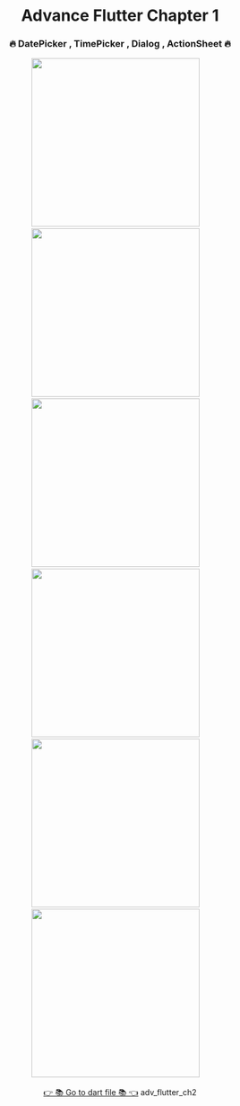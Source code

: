 <h1 align="center">Advance Flutter Chapter 1</h1>

<h3 align="center">🔥 DatePicker , TimePicker , Dialog , ActionSheet 🔥</h3>
<p align="center">
  <img src='https://github.com/AnjaliPurohit2811/adv_flutter_ch2/assets/143180602/61df22c8-aabb-476c-86fe-6cfa8f816db4' width = 300>&nbsp;&nbsp;&nbsp;&nbsp;
  <img src='https://github.com/AnjaliPurohit2811/adv_flutter_ch2/assets/143180602/36f37a6f-be85-40f2-a62d-1ce276785702' width = 300>&nbsp;&nbsp;&nbsp;&nbsp;
  <img src='https://github.com/AnjaliPurohit2811/adv_flutter_ch2/assets/143180602/ba32058b-e343-4d84-b62b-034030f571b0' width = 300>&nbsp;&nbsp;&nbsp;&nbsp;
  <img src='https://github.com/AnjaliPurohit2811/adv_flutter_ch2/assets/143180602/ee98b83d-5884-4465-ba9e-7f127797758d' width = 300>&nbsp;&nbsp;&nbsp;&nbsp;
  <img src='https://github.com/AnjaliPurohit2811/adv_flutter_ch2/assets/143180602/6481fbf2-1d36-4723-90d3-83304691f5fd' width = 300>&nbsp;&nbsp;&nbsp;&nbsp;
  <img src='https://github.com/AnjaliPurohit2811/adv_flutter_ch2/assets/143180602/e4bf4740-dcde-481d-8f62-1006c5a73490' width = 300>&nbsp;&nbsp;&nbsp;&nbsp;


  <div align="center">
    <a href="https://github.com/AnjaliPurohit2811/adv_flutter_ch2">👉 📚 Go to dart file 📚 👈</a>
    adv_flutter_ch2



